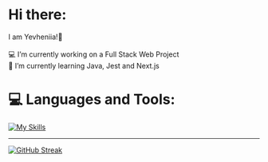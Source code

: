 # Hi there:
I am Yevheniia!👋<br><br>💻 I’m currently working on a Full Stack Web Project<br>📖 I’m currently learning Java, Jest and Next.js<br>

# 💻 Languages and Tools:
[![My Skills](https://skillicons.dev/icons?i=html,css,js,tailwind,materialui,git,mongodb,nodejs,express,react,java,postman,vite,vscode,idea,jest,figma)](https://skillicons.dev)


---

[![GitHub Streak](https://streak-stats.demolab.com?user=AtharvaK-15&theme=gotham&hide_border=true)](https://git.io/streak-stats)



